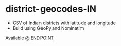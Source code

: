 # district-geocodes-IN

- CSV of Indian districts with latitude and longitude
- Build using GeoPy and Nominatim

Available @ [ENDPOINT](https://parshnt.github.io/district-geocodes-IN/coordinates.csv)
